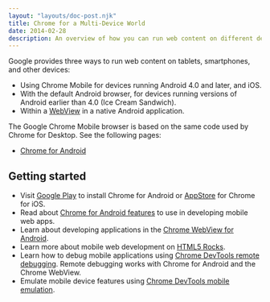 ```yaml
---
layout: "layouts/doc-post.njk"
title: Chrome for a Multi-Device World
date: 2014-02-28
description: An overview of how you can run web content on different devices.
---
```


Google provides three ways to run web content on tablets, smartphones, and other devices:

- Using Chrome Mobile for devices running Android 4.0 and later, and iOS.
- With the default Android browser, for devices running versions of Android earlier than 4.0 (Ice
  Cream Sandwich).
- Within a [WebView][1] in a native Android application.

The Google Chrome Mobile browser is based on the same code used by Chrome for Desktop. See the
following pages:

- [Chrome for Android][2]

## Getting started

- Visit [Google Play][3] to install Chrome for Android or [AppStore][4] for Chrome for iOS.
- Read about [Chrome for Android features][5] to use in developing mobile web apps.
- Learn about developing applications in the [Chrome WebView for Android][6].
- Learn more about mobile web development on [HTML5 Rocks][7].
- Learn how to debug mobile applications using [Chrome DevTools remote debugging][8]. Remote
  debugging works with Chrome for Android and the Chrome WebView.
- Emulate mobile device features using [Chrome DevTools mobile emulation][9].

[1]: /docs/multidevice/webview/overview/
[2]: /docs/multidevice/android/overview/
[3]: https://play.google.com/store/apps/details?id=com.android.chrome
[4]: http://itunes.apple.com/us/app/chrome/id535886823?ls=1&mt=8
[5]: /docs/multidevice/android/overview/
[6]: /docs/multidevice/webview/overview/
[7]: http://www.html5rocks.com/mobile
[8]: /devtools/docs/remote-debugging
[9]: /devtools/docs/device-mode
